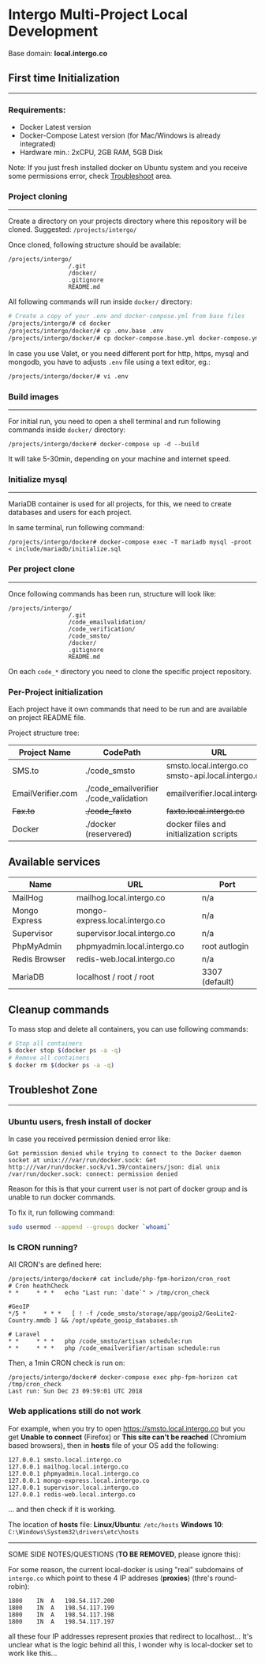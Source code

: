 # Intergo Multi-Project Local Development

Base domain: **local.intergo.co**

## First time Initialization

---

### Requirements:
* Docker Latest version
* Docker-Compose Latest version (for Mac/Windows is already integrated)
* Hardware min.: 2xCPU, 2GB RAM, 5GB Disk

Note: If you just fresh installed docker on Ubuntu system and you receive some permissions error, check [Troubleshoot](#troubleshoot-zone) area.

### Project cloning

---

Create a directory on your projects directory where this repository will be cloned. Suggested:
`/projects/intergo/`

Once cloned, following structure should be available:
```
/projects/intergo/  
                 /.git
                 /docker/
                 .gitignore
                 README.md
```

All following commands will run inside `docker/` directory:

```bash
# Create a copy of your .env and docker-compose.yml from base files
/projects/intergo/# cd docker
/projects/intergo/docker/# cp .env.base .env
/projects/intergo/docker/# cp docker-compose.base.yml docker-compose.yml
```

In case you use Valet, or you need different port for http, https, mysql and mongodb, you have to adjusts `.env` file using a text editor, eg.:

```bash
/projects/intergo/docker/# vi .env
```

### Build images

---

For initial run, you need to open a shell terminal and run following commands inside `docker/` directory:
```
/projects/intergo/docker# docker-compose up -d --build 
```

It will take 5-30min, depending on your machine and internet speed.

### Initialize mysql

---

MariaDB container is used for all projects, for this, we need to create databases and users for each project.

In same terminal, run following command:
```
/projects/intergo/docker# docker-compose exec -T mariadb mysql -proot < include/mariadb/initialize.sql
```

### Per project clone

---

Once following commands has been run, structure will look like:
```
/projects/intergo/  
                 /.git
                 /code_emailvalidation/
                 /code_verification/
                 /code_smsto/
                 /docker/
                 .gitignore
                 README.md
```
On each `code_*` directory you need to clone the specific project repository.

### Per-Project initialization
Each project have it own commands that need to be run and are available on project README file.




Project structure tree:

| Project Name      | CodePath                                   | URL                                     |
| ----------------- | ------------------------------------------ | --------------------------------------- |
| SMS.to            | ./code_smsto                               | smsto.local.intergo.co <br/> smsto-api.local.intergo.co                 |
| EmailVerifier.com | ./code_emailverifier <br>./code_validation | emailverifier.local.intergo.co          |
| ~~Fax.to~~            | ~~./code_faxto~~                               | ~~faxto.local.intergo.co~~                  |
| Docker            | ./docker (reservered)                      | docker files and initialization scripts |



## Available services

| Name          | URL                            | Port          |
| ------------- | ------------------------------ | ------------- |
| MailHog       | mailhog.local.intergo.co       | n/a           |
| Mongo Express | mongo-express.local.intergo.co | n/a           |
| Supervisor    | supervisor.local.intergo.co    | n/a           |
| PhpMyAdmin    | phpmyadmin.local.intergo.co    | root autlogin |
| Redis Browser | redis-web.local.intergo.co     | n/a           |
| MariaDB       | localhost / root / root                    | 3307 (default)         |




## Cleanup commands

To mass stop and delete all containers, you can use following commands:
```bash
# Stop all containers
$ docker stop $(docker ps -a -q)
# Remove all containers
$ docker rm $(docker ps -a -q)
```


## Troubleshot Zone
---

### Ubuntu users, fresh install of docker

In case you received permission denied error like:

```
Got permission denied while trying to connect to the Docker daemon socket at unix:///var/run/docker.sock: Get http:///var/run/docker.sock/v1.39/containers/json: dial unix /var/run/docker.sock: connect: permission denied
```

Reason for this is that your current user is not part of docker group and is unable to run docker commands.

To fix it, run following command:

```bash
sudo usermod --append --groups docker `whoami`
```



### Is CRON running?
All CRON's are defined here:
```
/projects/intergo/docker# cat include/php-fpm-horizon/cron_root
# Cron heathCheck
* *     * * *   echo "Last run: `date`" > /tmp/cron_check

#GeoIP
*/5 *     * * *   [ ! -f /code_smsto/storage/app/geoip2/GeoLite2-Country.mmdb ] && /opt/update_geoip_databases.sh

# Laravel
* *     * * *   php /code_smsto/artisan schedule:run
* *     * * *   php /code_emailverifier/artisan schedule:run
```

Then, a 1min CRON check is run on:
```
/projects/intergo/docker# docker-compose exec php-fpm-horizon cat /tmp/cron_check
Last run: Sun Dec 23 09:59:01 UTC 2018
```

### Web applications still do not work

For example, when you try to open https://smsto.local.intergo.co but you get **Unable to connect** (Firefox) or **This site can’t be reached** (Chromium based browsers), then in **hosts** file of your OS add the following:

```
127.0.0.1 smsto.local.intergo.co
127.0.0.1 mailhog.local.intergo.co
127.0.0.1 phpmyadmin.local.intergo.co
127.0.0.1 mongo-express.local.intergo.co
127.0.0.1 supervisor.local.intergo.co
127.0.0.1 redis-web.local.intergo.co
```
... and then check if it is working. 

The location of **hosts** file:
**Linux/Ubuntu**: `/etc/hosts`
**Windows 10**: `C:\Windows\System32\drivers\etc\hosts`

------------------------------------------------------------

SOME SIDE NOTES/QUESTIONS (**TO BE REMOVED**, please ignore this): 

For some reason, the current local-docker is using "real" subdomains of `intergo.co` which point to these 4 IP addreses (**proxies**) (thre's round-robin): 
```
1800	IN	A	198.54.117.200
1800	IN	A	198.54.117.199
1800	IN	A	198.54.117.198
1800	IN	A	198.54.117.197
```
all these four IP addresses represent proxies that redirect to localhost...
It's unclear what is the logic behind all this, I wonder why is local-docker set to work like this...
